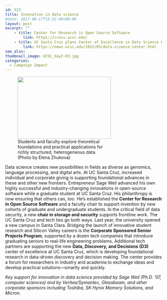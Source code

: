 ```yaml
---
id: 523
title: Innovation in data science
#date: 2017-08-17T15:32:48+00:00
layout: post
excerpt: ""
	- title: Center for Research in Open Source Software
		link: https://cross.ucsc.edu/
	- title: UC Santa Cruz plans Center of Excellence in Data Science Research
		link: https://news.ucsc.edu/2015/05/data-science-center.html
see_also:
thumbnail_image: UCSC_day2-83.jpg
categories:
  - Campaign Impact
---
```

<figure id="attachment_544" style="width: 300px" class="wp-caption alignright"><img class="size-medium wp-image-544" src="http://live-ucsc-giving.pantheonsite.io/wp-content/uploads/2017/08/UCSC_day2-83-300x200.jpg" alt="" width="300" height="200" srcset="https://ucsc-giving.lndo.site/wp-content/uploads/2017/08/UCSC_day2-83-300x200.jpg 300w, https://ucsc-giving.lndo.site/wp-content/uploads/2017/08/UCSC_day2-83-768x512.jpg 768w, https://ucsc-giving.lndo.site/wp-content/uploads/2017/08/UCSC_day2-83-1024x683.jpg 1024w" sizes="(max-width: 300px) 100vw, 300px" /><figcaption class="wp-caption-text">Students and faculty explore theoretical foundations and practical applications for richly structured, heterogeneous data. (Photo by Elena Zhukova)</figcaption></figure> 

Data science creates new possibilities in fields as diverse as genomics, language processing, and digital arts. At UC Santa Cruz, increased individual and corporate giving is supporting foundational advances in these and other new frontiers. Entrepreneur Sage Weil advanced his own highly successful and industry-changing innovations in open-source software while a graduate student at UC Santa Cruz. His philanthropy is now ensuring that others can, too. He’s established the **Center for Research in Open Source Software** and a faculty chair to support invention by new cohorts of graduate and undergraduate students. In the critical field of data security, a new **chair in storage and security** supports frontline work. The UC Santa Cruz and tech ties go both ways. Last year, the university opened a new campus in Santa Clara. Bridging the launch of innovative student research and Silicon Valley careers is the **Corporate Sponsored Senior Projects Program**, supported by a dozen tech companies that introduce graduating seniors to real-life engineering problems. Additional tech partners are supporting the new **Data, Discovery, and Decisions (D3)** center of excellence at UC Santa Cruz, which is developing foundational research in data-driven discovery and decision making. The center provides a forum for researchers in industry and academia to exchange ideas and develop practical solutions—smartly and quickly.

_Key support for innovation in data science provided by Sage Weil (Ph.D. &#8217;07, computer sciences) and by Veritas/Symantec, Glassbeam, and other corporate sponsors including Toshiba, SK Hynix Memory Solutions, and Micron._
